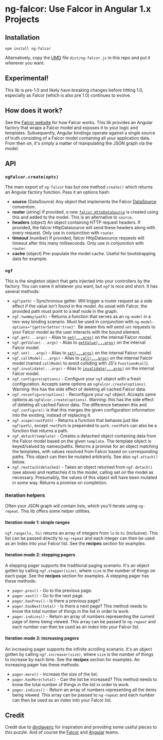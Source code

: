 # ng-falcor: Use Falcor in Angular 1.x Projects

## Installation

```
npm install ng-falcor
```

Alternatively, copy the [UMD](https://github.com/umdjs/umd) file `dist/ng-falcor.js` in this repo and put it wherever you want.

## Experimental!

This lib is pre-1.0 and likely have breaking changes before hitting 1.0, especially as Falcor (which is also pre 1.0) continues to evolve.

## How does it work?

See the [Falcor website](https://netflix.github.io/falcor/) for how Falcor works.
This lib provides an Angular factory that wraps a Falcor model and exposes it to your logic and templates.
Subsequently, Angular bindings operate against a single source of truth consisting of a Falcor model containing all your application data.
From then on, it's simply a matter of manipulating the JSON graph via the model.

## API

### `ngFalcor.create(opts)`

The main export of `ng-falcor` has but one method `create()` which returns an Angular factory function.
Pass it an options hash:

 * **source** (DataSource) Any object that implements the Falcor [DataSource](http://netflix.github.io/falcor/doc/DataSource.html) convention.
 * **router** (string) If provided, a new [`falcor.HttpDataSource`](https://netflix.github.io/falcor/documentation/datasources.html) is created using this and added to the model. This is an alternative to `source`.
 * **headers** (object) An object containing HTTP request headers. If provided, the falcor HttpDatasource will send these headers along with every request. Only use in conjunction with `router`.
 * **timeout** (number) If provided, falcor HttpDatasource requests will timeout after this many milliseconds. Only use in conjunction with `router`.
 * **cache** (object) Pre-populate the model cache. Useful for bootstrapping data for example.

### `ngf`

This is the singleton object that gets injected into your controllers by the factory.
You can name it whatever you want, but `ngf` is nice and short.
It has several methods:

 * `ngf(path)` - Synchronous getter. Will trigger a router request as a side effect if the value isn't found in the model. As usual with Falcor, the provided path must point to a leaf node in the graph.
 * `ngf.twoWay(path)` - Returns a function that serves as an `ng-model` in a two-way binding scenario. Must be used in conjunction with `ng-model-options="{getterSetter:true}"`. Be aware this will send `set` requests to your Falcor model as the user interacts with the bound element.
 * `ngf.get(...args)` - Alias to [`get(...args)`](https://netflix.github.io/falcor/doc/Model.html#get) on the internal Falcor model.
 * `ngf.getValue(...args)` - Alias to [`getValue(...args)`](https://netflix.github.io/falcor/doc/Model.html) on the internal Falcor model.
 * `ngf.set(...args)` - Alias to [`set(...args)`](https://netflix.github.io/falcor/doc/Model.html#set) on the internal Falcor model.
 * `ngf.callModel(...args)` - Alias to [`call(...args)`](https://netflix.github.io/falcor/doc/Model.html#call) on the internal Falcor model (named `callModel` to avoid colliding with JS's `Function#call`).
 * `ngf.invalidate(...args)` - Alias to [`invalidate(...args)`](https://netflix.github.io/falcor/doc/Model.html#invalidate) on the internal Falcor model.
 * `ngf.configure(options)` - Configure your `ngf` object with a fresh configuration. Accepts same options as `ngFalcor.create(options)`. Warning: this has the side effect of deleting all cached Falcor data.
 * `ngf.reconfigure(options)` - Reconfigure your `ngf` object. Accepts same options as `ngFalcor.create(options)`. Warning: this has the side effect of deleting all cached Falcor data. The difference between this and `ngf.configure()` is that this merges the given configuration information into the existing, instead of replacing it.
 * `ngf.scope(rootPath)` - Returns a function that behaves just like `ngf(path)`, except `rootPath` is prepended to `path`. `rootPath` can also be a function that returns a path.
 * `ngf.detach(template)` - Creates a detached object containing data from the Falcor model based on the given `template`. The template object is keyed/valued by names/paths. Returns a promise for an object matching the templates, with values resolved from Falcor based on corresponding paths. This object can then be mutated arbitrarily. See also `ngf.attach()` below.
 * `ngf.reattach(detached)` - Takes an object returned from `ngf.detach()` (see above) and reattaches it to the model, calling set on the model as necessary. Presumably, the values of this object will have been mutated in some way. Returns a promise on completion.

### Iteration helpers

Often your JSON graph will contain lists, which you'll iterate using `ng-repeat`. This lib offers some helper utilities.

#### Iteration mode 1: simple ranges

`ngf.range(lo, hi)` returns an array of integers from `lo` to `hi` (inclusive). This list can be passed directly to `ng-repeat` and each integer can then be used as an index into your Falcor list. See the **recipes** section for examples.

#### Iteration mode 2: stepping pagers

A stepping pager supports the traditional paging scenario. It's an object gotten by calling `ngf.stepper(size)`, where `size` is the number of things on each page. See the **recipes** section for examples. A stepping pager has these methods:

 * `pager.prev()` - Go to the previous page.
 * `pager.next()` - Go to the next page.
 * `pager.hasPrev()` - Is there a previous page?
 * `pager.hasNext(total)` - Is there a next page? This method needs to know the total number of things in the list in order to work.
 * `pager.indices()` - Return an array of numbers representing the current page of items being viewed. This array can be passed to `ng-repeat` and each number can then be used as an index into your Falcor list.

#### Iteration mode 3: increasing pagers

An increasing pager supports the infinite scrolling scenario. It's an object gotten by calling `ngf.increaser(size)`, where `size` is the number of things to increase by each time. See the **recipes** section for examples. An increasing pager has these methods:

  * `pager.more()` - Increase the size of the list.
  * `pager.hasMore(total)` - Can the list be increased? This method needs to know the total number of things in the list in order to work.
  * `pager.indices()` - Return an array of numbers representing all the items being viewed. This array can be passed to `ng-repeat` and each number can then be used as an index into your Falcor list.

## Credit

Credit due to [@rolaveric](https://github.com/rolaveric/angular-falcor) for inspiration and providing some useful pieces to this puzzle. And of course the [Falcor](https://netflix.github.io/falcor/) and [Angular](https://angularjs.org/) teams.
